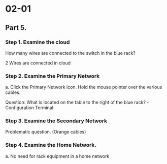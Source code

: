 # 02-01

## Part 5.

### Step 1. Examine the cloud

How many wires are connected to the switch in the blue rack?

2 Wires are connected in cloud

### Step 2. Examine the Primary Network

a. Click the Primary Network icon. Hold the mouse pointer over the various cables.

Question: What is located on the table to the right of the blue rack? - Configuration Terminal

### Step 3. Examine the Secondary Network

Problematic question. (Orange cables)

### Step 4. Examine the Home Network.

a. No need for rack equipment in a home network
